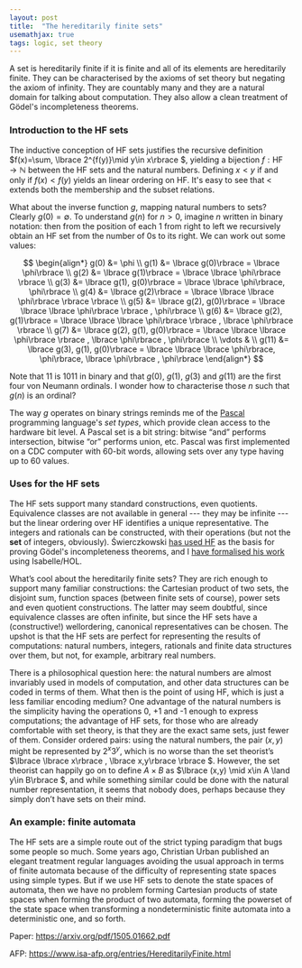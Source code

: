 ```yaml
---
layout: post
title:  "The hereditarily finite sets"
usemathjax: true 
tags: logic, set theory
---
```


A set is hereditarily finite if it is finite and all of its elements are hereditarily finite. They can be characterised by the axioms of set theory but negating the axiom of infinity. They are countably many and they are a natural domain for talking about computation. They also allow a clean treatment of Gödel's incompleteness theorems.

### Introduction to the HF sets

The inductive conception of HF sets justifies the recursive definition $f(x)=\sum\, \lbrace 2^{f(y)}\mid y\in x\rbrace $, yielding a bijection $f:\text{HF}\to \mathbb{N}$  between the HF sets and the natural numbers.
Defining $x<y$ if and only if $f(x)<f(y)$ yields an linear ordering on HF.
It's easy to see that $<$ extends both the membership and the subset relations.

What about the inverse function $g$, mapping natural numbers to sets? 
Clearly $g(0) = \emptyset$. To understand $g(n)$ for $n>0$, imagine $n$ written in binary notation: then from the position of each 1 from right to left we recursively obtain an HF set from the number of 0s to its right. We can work out some values:

$$ \begin{align*}
g(0) &= \phi \\
g(1) &= \lbrace g(0)\rbrace  = \lbrace \phi\rbrace  \\
g(2) &= \lbrace g(1)\rbrace  = \lbrace \lbrace \phi\rbrace \rbrace  \\
g(3) &= \lbrace g(1), g(0)\rbrace  = \lbrace \lbrace \phi\rbrace, \phi\rbrace  \\
g(4) &= \lbrace g(2)\rbrace  = \lbrace \lbrace \lbrace \phi\rbrace \rbrace \rbrace  \\
g(5) &= \lbrace g(2), g(0)\rbrace  = \lbrace \lbrace \lbrace \phi\rbrace \rbrace , \phi\rbrace  \\
g(6) &= \lbrace g(2), g(1)\rbrace  = \lbrace \lbrace \lbrace \phi\rbrace \rbrace , \lbrace \phi\rbrace \rbrace  \\
g(7) &= \lbrace g(2), g(1), g(0)\rbrace = \lbrace \lbrace \lbrace \phi\rbrace \rbrace , \lbrace \phi\rbrace , \phi\rbrace \\
\vdots & \\
g(11) &= \lbrace g(3), g(1), g(0)\rbrace  = \lbrace \lbrace \lbrace \phi\rbrace, \phi\rbrace, \lbrace \phi\rbrace , \phi\rbrace 
\end{align*} $$

Note that 11 is 1011 in binary and that $g(0)$, $g(1)$, $g(3)$ and $g(11)$ are the first four von Neumann ordinals. I wonder how to characterise those $n$ such that $g(n)$ is an ordinal?

The way $g$ operates on binary strings reminds me of the [Pascal](https://dl.acm.org/doi/10.1145/234286.1057812) 
programming language's *set types*, which provide clean access to the hardware bit level. A Pascal set is a bit string: bitwise “and” performs intersection, bitwise “or” performs union, etc. Pascal was first implemented on a CDC computer with 60-bit words, allowing sets over any type having up to 60 values. 

### Uses for the HF sets

The HF sets support many standard constructions, even quotients. Equivalence classes are not available in general --- they may be infinite --- but the linear ordering over HF identifies a unique representative.
The integers and rationals can be constructed, with their operations (but not the **set** of integers, obviously).
Świerczkowski [has used HF](https://doi.org/10.4064/DM422-0-1) as the basis for proving Gödel's incompleteness theorems, and I [have formalised his work](https://www.cl.cam.ac.uk/~lp15/papers/Formath/Goedel-logic.pdf) using Isabelle/HOL.

What’s cool about the hereditarily finite sets? They are rich enough to support many familiar constructions: the Cartesian product of two sets, the disjoint sum, function spaces (between finite sets of course), power sets and even quotient constructions. The latter may seem doubtful, since equivalence classes are often infinite, but since the HF sets have a (constructive!) wellordering, canonical representatives can be chosen. The upshot is that the HF sets are perfect for representing the results of computations: natural numbers, integers, rationals and finite data structures over them, but not, for example, arbitrary real numbers.

There is a philosophical question here: the natural numbers are almost invariably used in models of computation, and other data structures can be coded in terms of them. What then is the point of using HF, which is just a less familiar encoding medium? One advantage of the natural numbers is the simplicity having the operations 0, +1 and -1 enough to express computations; the advantage of HF sets, for those who are already comfortable with set theory, is that they are the exact same sets, just fewer of them. Consider ordered pairs: using the natural numbers, the pair $(x,y)$ might be represented by $2^x3^y$, which is no worse than the set theorist’s $\lbrace \lbrace x\rbrace , \lbrace x,y\rbrace \rbrace $. However, the set theorist can happily go on to define $A\times B$ as $\lbrace (x,y) \mid x\in A \land y\in B\rbrace $, and while something similar could be done with the natural number representation, it seems that nobody does, perhaps because they simply don’t have sets on their mind.

### An example: finite automata

The HF sets are a simple route out of the strict typing paradigm that bugs some people so much. Some years ago, Christian Urban published an elegant treatment regular languages avoiding the usual approach in terms of finite automata because of the difficulty of representing state spaces using simple types. But if we use HF sets to denote the state spaces of automata, then we have no problem forming Cartesian products of state spaces when forming the product of two automata, forming the powerset of the state space when transforming a nondeterministic finite automata into a deterministic one, and so forth.

Paper: https://arxiv.org/pdf/1505.01662.pdf

AFP: https://www.isa-afp.org/entries/HereditarilyFinite.html




